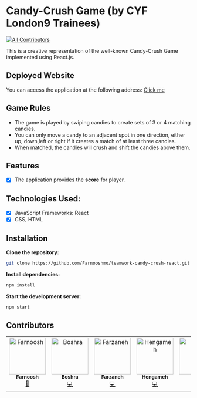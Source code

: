 # Candy-Crush Game (by CYF London9 Trainees)

<!-- ALL-CONTRIBUTORS-BADGE:START - Do not remove or modify this section -->

[![All Contributors](https://img.shields.io/badge/all_contributors-5-orange.svg?style=flat-square)](#contributors-)

<!-- ALL-CONTRIBUTORS-BADGE:END -->

This is a creative representation of the well-known Candy-Crush Game implemented using React.js.

## Deployed Website

You can access the application at the following address: <a href="https://teamwork-candycrush.netlify.app/">Click me</a>

## Game Rules

- The game is played by swiping candies to create sets of 3 or 4 matching candies.
- You can only move a candy to an adjacent spot in one direction, either up, down,left or right if it creates a match of at least three candies.
- When matched, the candies will crush and shift the candies above them.

## Features

- [x] The application provides the <b>score</b> for player.

## Technologies Used:

- [x] JavaScript Frameworks: React
- [x] CSS, HTML

## Installation

**Clone the repository:**

```bash
git clone https://github.com/Farnooshmo/teamwork-candy-crush-react.git
```

**Install dependencies:**

```bash
npm install
```

**Start the development server:**

```bash
npm start
```

## Contributors

<!-- ALL-CONTRIBUTORS-LIST:START - Do not remove or modify this section -->
<!-- prettier-ignore-start -->
<!-- markdownlint-disable -->
<table>
  <tbody>
    <tr>
     <td align="center" valign="top" width="14.28%"><a href="https://github.com/Farnooshmo"><img src="https://avatars.githubusercontent.com/u/91014204?v=4" width="100px;" alt="Farnoosh"/><br /><sub><b>Farnoosh</b></sub></a><br /><a href="https://github.com/Farnooshmo/teamwork-candy-crush-react/commits?author=Farnooshmo" title="Code">📆</a></td>
       <td align="center" valign="top" width="14.28%"><a href="https://github.com/BoshraM"><img src="https://avatars.githubusercontent.com/u/113248018?v=4" width="100px;" alt="Boshra"/><br /><sub><b>Boshra</b></sub></a><br /><a href="https://github.com/Farnooshmo/teamwork-candy-crush-react/commits?author=BoshraM" title="Code">💻</a> </td>
      <td align="center" valign="top" width="14.28%"><a href="https://github.com/farzaneh-haghani"><img src="https://avatars.githubusercontent.com/u/68525882?v=4" width="100px;" alt="Farzaneh"/><br /><sub><b>Farzaneh</b></sub></a><br /><a href="https://github.com/Farnooshmo/teamwork-candy-crush-react/commits?author=farzaneh-haghani" title="Code">💻</a></td>
      <td align="center" valign="top" width="14.28%"><a href="https://github.com/HeniMKH"><img src="https://avatars.githubusercontent.com/u/108895187?v=4" width="100px;" alt="Hengameh"/><br /><sub><b>Hengameh</b></sub></a><br /><a href="https://github.com/Farnooshmo/teamwork-candy-crush-react/commits?author=HeniMKH" title="Code">💻</a></td>
        <td align="center" valign="top" width="14.28%"><a href="https://github.com/hadipournigjeh"><img src="https://avatars.githubusercontent.com/u/108987953?v=4" width="100px;" alt="Hadi"/><br /><sub><b>Hadi</b></sub></a><br /><a href="https://github.com/Farnooshmo/teamwork-candy-crush-react/commits?author=hadipournigjeh" title="Code">💻</a></td>
        </tr>
  </tbody>
</table>

<!-- markdownlint-restore -->
<!-- prettier-ignore-end -->

<!-- ALL-CONTRIBUTORS-LIST:END -->
<!-- markdownlint-disable -->

<!-- markdownlint-restore -->
<!-- prettier-ignore-end -->

<!-- ALL-CONTRIBUTORS-LIST:END -->
